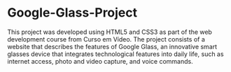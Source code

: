 # Google-Glass-Project
This project was developed using HTML5 and CSS3 as part of the web development course from Curso em Vídeo. The project consists of a website that describes the features of Google Glass, an innovative smart glasses device that integrates technological features into daily life, such as internet access, photo and video capture, and voice commands.
